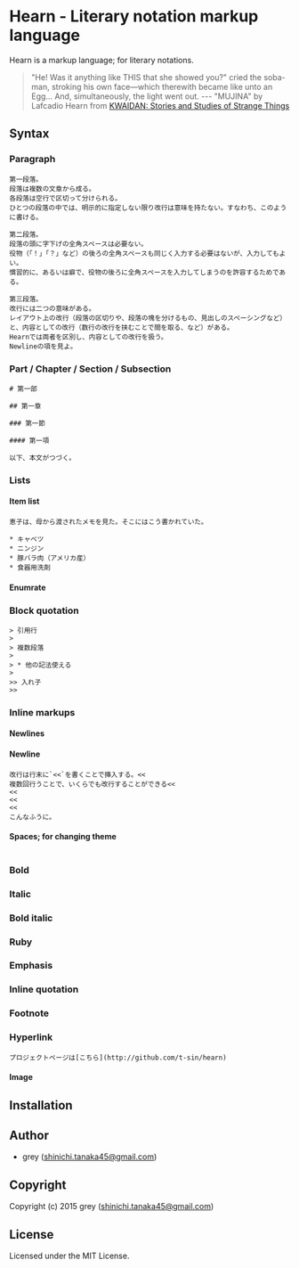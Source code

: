 # Hearn - Literary notation markup language

Hearn is a markup language; for literary notations.

>  "He! Was it anything like THIS that she showed you?" cried the soba-man, stroking his own face—which therewith became like unto an Egg... And, simultaneously, the light went out.
> --- "MUJINA" by Lafcadio Hearn from [KWAIDAN: Stories and Studies of Strange Things](http://www.gutenberg.org/files/1210/1210-h/1210-h.htm)


## Syntax

### Paragraph

```
第一段落。
段落は複数の文章から成る。
各段落は空行で区切って分けられる。
ひとつの段落の中では、明示的に指定しない限り改行は意味を持たない。すなわち、このように書ける。

第二段落。
段落の頭に字下げの全角スペースは必要ない。
役物（「！」「？」など）の後ろの全角スペースも同じく入力する必要はないが、入力してもよい。
慣習的に、あるいは癖で、役物の後ろに全角スペースを入力してしまうのを許容するためである。

第三段落。
改行には二つの意味がある。
レイアウト上の改行（段落の区切りや、段落の塊を分けるもの、見出しのスペーシングなど）と、内容としての改行（数行の改行を挟むことで間を取る、など）がある。
Hearnでは両者を区別し、内容としての改行を扱う。
Newlineの項を見よ。
```

### Part / Chapter / Section / Subsection

```
# 第一部

## 第一章

### 第一節

#### 第一項

以下、本文がつづく。
```

### Lists

#### Item list

```
恵子は、母から渡されたメモを見た。そこにはこう書かれていた。

* キャベツ
* ニンジン
* 豚バラ肉（アメリカ産）
* 食器用洗剤
```

#### Enumrate

### Block quotation

```
> 引用行
>
> 複数段落
> 
> * 他の記法使える
> 
>> 入れ子
>> 
```

### Inline markups

#### Newlines

#### Newline

```
改行は行末に`<<`を書くことで挿入する。<<
複数回行うことで、いくらでも改行することができる<<
<<
<<
<<
こんなふうに。
```

#### Spaces; for changing theme

```

```

### Bold

### Italic

### Bold italic

### Ruby

### Emphasis

### Inline quotation

### Footnote

### Hyperlink

```
プロジェクトページは[こちら](http://github.com/t-sin/hearn)
```

#### Image



## Installation

## Author

* grey (shinichi.tanaka45@gmail.com)

## Copyright

Copyright (c) 2015 grey (shinichi.tanaka45@gmail.com)

## License

Licensed under the MIT License.
